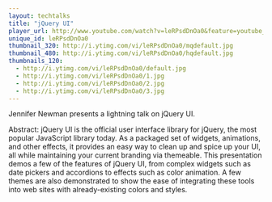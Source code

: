 ```yaml
---
layout: techtalks
title: "jQuery UI"
player_url: http://www.youtube.com/watch?v=leRPsdDnOa0&feature=youtube_gdata_player
unique_id: leRPsdDnOa0 
thumbnail_320: http://i.ytimg.com/vi/leRPsdDnOa0/mqdefault.jpg
thumbnail_480: http://i.ytimg.com/vi/leRPsdDnOa0/hqdefault.jpg
thumbnails_120: 
  - http://i.ytimg.com/vi/leRPsdDnOa0/default.jpg
  - http://i.ytimg.com/vi/leRPsdDnOa0/1.jpg
  - http://i.ytimg.com/vi/leRPsdDnOa0/2.jpg
  - http://i.ytimg.com/vi/leRPsdDnOa0/3.jpg
---
```

Jennifer Newman presents a lightning talk on jQuery UI.

Abstract: jQuery UI is the official user interface library for jQuery, the most popular JavaScript library today. As a packaged set of widgets, animations, and other effects, it provides an easy way to clean up and spice up your UI, all while maintaining your current branding via themeable.  This presentation demos a few of the features of jQuery UI, from complex widgets such as date pickers and accordions to effects such as color animation. A few themes are also demonstrated to show the ease of integrating these tools into web sites with already-existing colors and styles.
